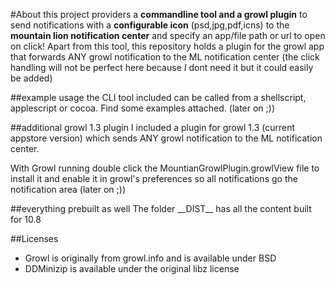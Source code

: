#About
this project providers a <b>commandline tool and a growl plugin</b> to send notifications with a <b>configurable icon</b> (psd,jpg,pdf,icns) to the <b>mountain lion notification center</b> and specify an app/file path or url to open on click!
Apart from this tool, this repository holds a plugin for the growl app that forwards ANY growl notification to the ML notification center (the click handling will not be perfect here because _I_ dont need it but it could easily be added)

##example usage
the CLI tool included can be called from a shellscript, applescript or cocoa. Find some examples attached. (later on ;))

##additional growl 1.3 plugin
I included a plugin for growl 1.3 (current appstore version) which sends ANY growl notification to the ML notification center.

With Growl running double click the MountianGrowlPlugin.growlView file to install it and enable it in growl's preferences so all notifications go the notification area (later on ;))

##everything prebuilt as well
The folder \_\_DIST__ has all the content built for 10.8

##Licenses
- Growl is originally from growl.info and is available under BSD
- DDMinizip is available under the original libz license